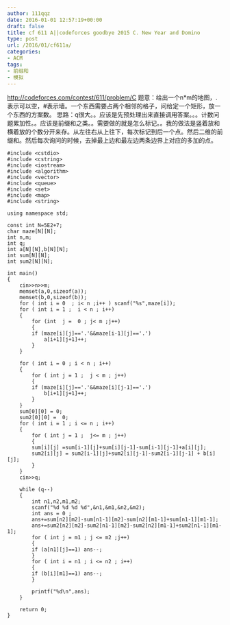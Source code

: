 ```yaml
---
author: 111qqz
date: 2016-01-01 12:57:19+00:00
draft: false
title: cf 611 A||codeforces goodbye 2015 C. New Year and Domino
type: post
url: /2016/01/cf611a/
categories:
- ACM
tags:
- 前缀和
- 模拟
---
```


http://codeforces.com/contest/611/problem/C
题意：给出一个n*m的地图，.表示可以空，#表示墙。一个东西需要占两个相邻的格子，问给定一个矩形，放一个东西的方案数。
思路：q很大。。应该是先预处理出来直接调用答案。。。计数问题累加性。。应该是前缀和之类。。需要做的就是怎么标记。。我的做法是竖着放和横着放的个数分开来存。从左往右从上往下，每次标记到后一个点。然后二维的前缀和。然后每次询问的时候，去掉最上边和最左边两条边界上对应的多加的点。
 

    
    
    #include <cstdio>
    #include <cstring>
    #include <iostream>
    #include <algorithm>
    #include <vector>
    #include <queue>
    #include <set>
    #include <map>
    #include <string>
    
    using namespace std;
    
    const int N=5E2+7;
    char maze[N][N];
    int n,m;
    int q;
    int a[N][N],b[N][N];
    int sum[N][N];
    int sum2[N][N];
        
    int main()
    {
    	cin>>n>>m;
    	memset(a,0,sizeof(a));
    	memset(b,0,sizeof(b));
    	for ( int i = 0  ; i< n ;i++ ) scanf("%s",maze[i]);
    	for ( int i = 1 ;  i < n ; i++)
    	{
    	    for (int  j =  0 ; j< m ;j++)
    	    {
    		if (maze[i][j]=='.'&&maze[i-1][j]=='.')
    		    a[i+1][j+1]++;
    	    }
    	}
    	
    	for ( int i = 0 ; i < n ; i++)
    	{
    	    for ( int j = 1 ;  j < m ; j++)
    	    {
    		if (maze[i][j]=='.'&&maze[i][j-1]=='.')
    		    b[i+1][j+1]++;
    	    }
    	}
    	sum[0][0] = 0;
    	sum2[0][0] =  0;
    	for ( int i = 1 ; i <= n ; i++)
    	{
    	    for ( int j = 1 ;  j<= m ; j++)
    	    {
    		sum[i][j] =sum[i-1][j]+sum[i][j-1]-sum[i-1][j-1]+a[i][j];
    		sum2[i][j] = sum2[i-1][j]+sum2[i][j-1]-sum2[i-1][j-1] + b[i][j];
    	    }
    	}
    	cin>>q;
    
    	while (q--)
    	{
    	    int n1,n2,m1,m2;
    	    scanf("%d %d %d %d",&n1,&m1,&n2,&m2);
    	    int ans = 0 ;
    	    ans+=sum[n2][m2]-sum[n1-1][m2]-sum[n2][m1-1]+sum[n1-1][m1-1];
    	    ans+=sum2[n2][m2]-sum2[n1-1][m2]-sum2[n2][m1-1]+sum2[n1-1][m1-1];
    	    for ( int j = m1 ; j <= m2 ;j++)
    	    {
    		if (a[n1][j]==1) ans--;
    	    }
    	    for ( int i = n1 ; i <= n2 ; i++)
    	    {
    		if (b[i][m1]==1) ans--;
    	    }
    	        
    	    printf("%d\n",ans);
    	}
    
        return 0;
    }
    




